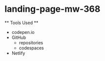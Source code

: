 # landing-page-mw-368
** Tools Used **
* codepen.io
* GitHub
    * repositories
    * codespaces
* Netlify